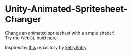 # Unity-Animated-Spritesheet-Changer
Change an animated spritesheet with a simple shader!  
Try the WebGL build [here](https://huvaakoodia.github.io/Unity-Animated-Spritesheet-Changer/)

Inspired by [this](https://github.com/RetryEntry/UnityAnimatorChangeSprite) repository by [RetryEntry](https://github.com/RetryEntry)
